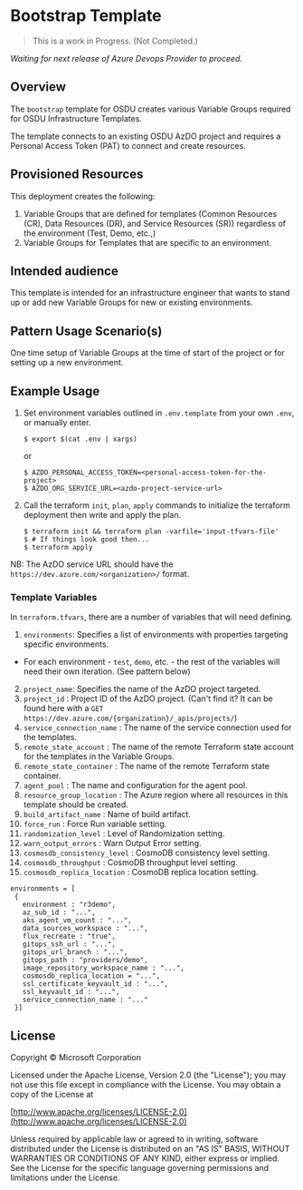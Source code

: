 # Bootstrap Template

> This is a work in Progress.  (Not Completed.)

_Waiting for next release of Azure Devops Provider to proceed._

## Overview

The `bootstrap` template for OSDU creates various Variable Groups required for OSDU Infrastructure
Templates.

The template connects to an existing OSDU AzDO project and requires a Personal Access Token (PAT) to
connect and create resources.

## Provisioned Resources

This deployment creates the following:

 1. Variable Groups that are defined for templates (Common Resources (CR), Data Resources (DR),
 and Service Resources (SR)) regardless of the environment (Test, Demo, etc.,)
 2. Variable Groups for Templates that are specific to an environment.

## Intended audience

This template is intended for an infrastructure engineer that wants to stand up or add new Variable
Groups for new or existing environments.

## Pattern Usage Scenario(s)

One time setup of Variable Groups at the time of start of the project or for setting up a new
environment.

## Example Usage

1. Set environment variables outlined in `.env.template` from your own `.env`, or manually enter.
    ```
    $ export $(cat .env | xargs)
    ```
    or
    ```
    $ AZDO_PERSONAL_ACCESS_TOKEN=<personal-access-token-for-the-project>
    $ AZDO_ORG_SERVICE_URL=<azdo-project-service-url>
    ```
2. Call the terraform `init`, `plan`, `apply` commands to initialize the terraform deployment then
write and apply the plan.

    ```shell
    $ terraform init && terraform plan -varfile='input-tfvars-file'
    $ # If things look good then...
    $ terraform apply
    ```

NB: The AzDO service URL should have the `https://dev.azure.com/<organization>/` format.

### Template Variables

In `terraform.tfvars`, there are a number of variables that will need defining.

 1. `environments`: Specifies a list of environments with properties targeting specific environments.
   - For each environment - `test`, `demo`, etc. - the rest of the variables will need their own
   iteration. (See pattern below)
 2. `project_name`: Specifies the name of the AzDO project targeted.
 3. `project_id` : Project ID of the AzDO project. (Can't find it? It can be found here with a `GET
 https://dev.azure.com/{organization}/_apis/projects/`)
 4. `service_connection_name` : The name of the service connection used for the templates.
 5. `remote_state_account` : The name of the remote Terraform state account for the templates in the
  Variable Groups.
 6. `remote_state_container` : The name of the remote Terraform state container.
 7. `agent_pool` : The name and configuration for the agent pool.
 8. `resource_group_location` : The Azure region where all resources in this template should be
 created.
 9. `build_artifact_name` : Name of build artifact.
 10. `force_run` : Force Run variable setting.
 11. `randomization_level` : Level of Randomization setting.
 12. `warn_output_errors` : Warn Output Error setting.
 13. `cosmosdb_consistency_level` : CosmoDB consistency level setting.
 14. `cosmosdb_throughput` : CosmoDB throughput level setting.
 15. `cosmosdb_replica_location` : CosmoDB replica location setting.


 ```hcl
 environments = [
  {
    environment : "r3demo",
    az_sub_id : "...",
    aks_agent_vm_count : "...",
    data_sources_workspace : "...",
    flux_recreate : "true",
    gitops_ssh_url : "...",
    gitops_url_branch : "...",
    gitops_path : "providers/demo",
    image_repository_workspace_name : "...",
    cosmosdb_replica_location = "...",
    ssl_certificate_keyvault_id : "...",
    ssl_keyvault_id : "...",
    service_connection_name : "..."
  }]
 ```

## License
Copyright © Microsoft Corporation

Licensed under the Apache License, Version 2.0 (the "License");
you may not use this file except in compliance with the License.
You may obtain a copy of the License at

[http://www.apache.org/licenses/LICENSE-2.0](http://www.apache.org/licenses/LICENSE-2.0)

Unless required by applicable law or agreed to in writing, software
distributed under the License is distributed on an "AS IS" BASIS,
WITHOUT WARRANTIES OR CONDITIONS OF ANY KIND, either express or implied.
See the License for the specific language governing permissions and
limitations under the License.
